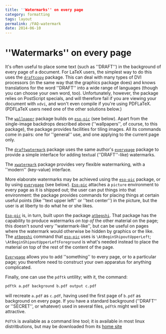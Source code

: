 ```yaml
---
title: ''Watermarks'' on every page
category: formatting
tags: layout
permalink: /FAQ-watermark
date: 2014-06-10
---
```


# ''Watermarks'' on every page

It's often useful to place some text (such as ''DRAFT'') in the
background of every page of a document.  For LaTeX users, the
simplest way to do this uses the [`draftcopy`](https://ctan.org/pkg/draftcopy) package.  This
can deal with
many types of DVI processors (in the same way that the graphics
package does) and knows translations for the word ''DRAFT'' into a wide
range of languages (though you can choose your own word, too).
Unfortunately, however, the package relies on PostScript specials, and will
therefore fail if you are viewing your document with `xdvi`,
and won't even compile if you're using PDFLaTeX.  (PDFLaTeX
users need one of the other solutions below.)

The [`wallpaper`](https://ctan.org/pkg/wallpaper) package builds on [`eso-pic`](https://ctan.org/pkg/eso-pic) (see
below).  Apart from the single-image backdrops described above
(''wallpapers'', of course, to this package), the package provides
facilities for tiling images.  All its commands come in pairs: one for
''general'' use, and one applying to the current page only.

The [`draftwatermark`](https://ctan.org/pkg/draftwatermark) package uses the same author's
[`everypage`](https://ctan.org/pkg/everypage) package to provide a simple interface for adding
textual (''DRAFT''-like) watermarks.

The [`xwatermark`](https://ctan.org/pkg/xwatermark) package provides very flexible watermarking,
with a ''modern'' (key-value) interface.

More elaborate watermarks may be achieved using the [`eso-pic`](https://ctan.org/pkg/eso-pic)
package, or by using [`everypage`](https://ctan.org/pkg/everypage) (see below).
[`Eso-pic`](https://ctan.org/pkg/Eso-pic) attaches a `picture` environment to
every page as it is shipped out; the user can put things into that
environment: the package provides commands for placing things at
certain useful points (like ''text upper left'' or ''text center'') in
the picture, but the user is at liberty to do what he or she likes.

[`Eso-pic`](https://ctan.org/pkg/Eso-pic) is, in turn, built upon the package
[`atbegshi`](https://ctan.org/pkg/atbegshi).  That package has the capability to produce
watermarks _on top of_ the other material on the page; this
doesn't sound very ''watermark-like'', but can be useful on pages
where the watermark would otherwise be hidden by graphics or the
like.  The [`atbegshi`](https://ctan.org/pkg/atbegshi) command that [`eso-pic`](https://ctan.org/pkg/eso-pic) uses is
`\AtBeginShipoutUpperLeft`; `\AtBeginShipoutUpperLeftForeground`
is what's needed instead to place the material on top of the rest of
the content of the page.

[`Everypage`](https://ctan.org/pkg/Everypage) allows you to add ''something'' to every page, or
to a particular page; you therefore need to construct your own
apparatus for anything complicated.

Finally, one can use the `pdftk` untility; with it, the
command:
```latex
pdftk a.pdf background b.pdf output c.pdf
```
will recreate `a.pdf` as `c.pdf`, having used the first page
of `b.pdf` as background on every page.  If you have a standard
background (''DRAFT'' or ''SECRET'', or whatever) used in several
files, `pdftk` might well be attractive.

`Pdftk` is available as a command line tool; it is available
in most linux distritbutions, but may be downloaded from its
[home site](https://www.pdflabs.com/tools/pdftk-the-pdf-toolkit/)

